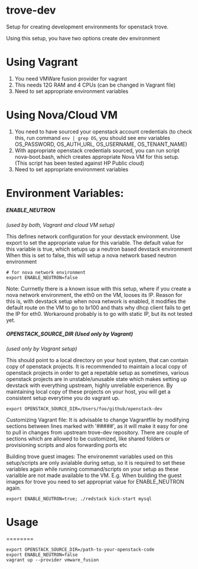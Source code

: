 trove-dev
=========

Setup for creating development environments for openstack trove.

Using this setup, you have two options create dev environment
# Using Vagrant
1. You need VMWare fusion provider for vagrant
2. This needs 12G RAM and 4 CPUs (can be changed in Vagrant file)
3. Need to set appropriate environment variables

# Using Nova/Cloud VM
1. You need to have sourced your openstack account credentials
   (to check this, run command `env | grep OS`, you should see env 
   variables OS_PASSWORD, OS_AUTH_URL, OS_USERNAME, OS_TENANT_NAME)
2. With appropriate openstack credentials sourced, you can run
   script nova-boot.bash, which creates appropriate Nova VM for
   this setup. (This script has been tested against HP Public cloud)
3. Need to set appropriate environment variables


Environment Variables:
=================================
##### ENABLE_NEUTRON 
_(used by both, Vagrant and cloud VM setup)_

This defines network configuration for your devstack environment.
Use export to set the appropriate value for this variable.
The default value for this variable is true, which setups up a
neutron based devstack environment
When this is set to false, this will setup a nova network
based neutron environment
```
# for nova network environment
export ENABLE_NEUTRON=false
```

Note: Currnetly there is a known issue with this setup, where if you
create a nova network environment, the eth0 on the VM,
looses its IP. Reason for this is, with devstack setup when nova network
is enabled, it modifies the default route on the VM to go to br100 and
thats why dhcp client fails to get the IP for eth0. Workaround
probably is to go with static IP, but its not tested yet.

##### OPENSTACK_SOURCE_DIR (Used only by Vagrant)
_(used only by Vagrant setup)_

  This should point to a local directory on your host system, that
can contain copy of openstack projects. It is recommended to maintain
a local copy of openstack projects in order to get a repetable setup
as sometimes, various openstack projects are in unstable/unusable state
which makes setting up devstack with everything upstream, highly
unreliable experience. By maintaining local copy of these projects
on your host, you will get a consistent setup everytime you do
vagrant up.
```
export OPENSTACK_SOURCE_DIR=/Users/foo/github/openstack-dev
```

Customizing Vagrant file:
It is advisable to change Vagrantfile by modifying sections between
lines marked with '#####', as it will make it easy for one to pull
in changes from upstream trove-dev repository.
There are couple of sections which are allowed to be customized, like
shared folders or provisioning scripts and alos forwarding ports etc


Building trove guest images:
The environemnt variables used on this setup/scripts are only avialable
during setup, so it is required to set these variables again while
running command/scripts on your setup as these varialble are not
made available to the VM. E.g. When building the guest images for trove
you need to set appropriat value for ENABLE_NEUTRON again.

```
export ENABLE_NEUTRON=true; ./redstack kick-start mysql
```

# Usage
========
```
export OPENSTACK_SOURCE_DIR=/path-to-your-openstack-code
export ENABLE_NEUTRON=false
vagrant up --provider vmware_fusion
```

